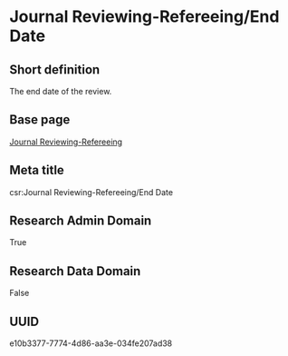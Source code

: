 # Journal Reviewing-Refereeing/End Date
## Short definition
The end date of the review.
## Base page
[Journal Reviewing-Refereeing](https://github.com/EuroCRIS/CASRAI-Dictionairies/blob/main/Objects/Journal%20Reviewing-Refereeing.md)
## Meta title
csr:Journal Reviewing-Refereeing/End Date
## Research Admin Domain
True
## Research Data Domain
False
## UUID
e10b3377-7774-4d86-aa3e-034fe207ad38
